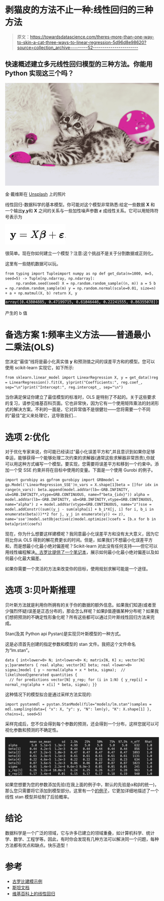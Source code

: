 # 剥猫皮的方法不止一种:线性回归的三种方法

> 原文：<https://towardsdatascience.com/theres-more-than-one-way-to-skin-a-cat-three-ways-to-linear-regression-5d96d8e98620?source=collection_archive---------52----------------------->

## 快速概述建立多元线性回归模型的三种方法。你能用 Python 实现这三个吗？

![](img/b9e5c5c59e4583fecc957d7c904c4cd1.png)

金·戴维斯在 [Unsplash](https://unsplash.com?utm_source=medium&utm_medium=referral) 上的照片

线性回归-数据科学的基本模型。你可能对这个模型非常熟悉:给定一些数据 **X** 和一个输出**y**,**y**和 **X** 之间的关系与一些加性噪声参数 ***ε*** 成线性关系。它可以用矩阵符号表示为

![](img/b65c736186233f335bb088df8f22d70b.png)

很简单。现在你如何建立一个模型？注意:这个挑战不是关于分割数据或正则化。

这里有一些随机数据可以玩。

```
from typing import Tupleimport numpy as np def get_data(n=1000, m=5, seed=5) -> Tuple[np.ndarray, np.ndarray]:
     np.random.seed(seed) X = np.random.random_sample((n, m)) a = 5 b = np.random.random_sample(m) y = np.random.normal(scale=0.01, size=n) + a + np.matmul(X, b) return X, y 
```

![](img/27c3c6656208e459e8d85051306a90fe.png)

产生的 b 值

# 备选方案 1:频率主义方法——普通最小二乘法(OLS)

您决定“最佳”线将是最小化真实值 **y** 和预测值之间的误差平方和的模型。您可以使用 scikit-learn 实现它，如下所示:

```
from sklearn.linear_model import LinearRegression X, y = get_data()reg = LinearRegression().fit(X, y)print("Coefficients:", reg.coef_, sep="\n")print("Intercept:", reg.intercept_, sep="\n")
```

当你满足保证你建立了最佳模型的标准时，OLS 是特别了不起的。关于这些要求的复习，请参见维基百科页面。它也非常快，因为它有一个使用矩阵乘法的封闭形式的解决方案。不利的一面是，它对异常值不是很健壮——您将需要一个不同的“最佳”定义来处理它，这导致我们…

# 选项 2:优化

对于优化专家来说，你可能已经读过“最小化误差平方和”,并且意识到如果你足够幸运，能够获得一个能够处理二次约束的求解器(通常这些求解器非常昂贵),你就可以用这种方式编写一个模型。要实现，您需要将误差平方和移到一个约束中。添加一个受 SSE 约束并将在目标中使用的变量。下面是一个使用 Gurobi 的例子。

```
import gurobipy as gpfrom gurobipy import GRBmodel = gp.Model('LinearRegression_SSE')n_vars = X.shape[1]beta = []for idx in range(n_vars): beta.append(model.addVar(lb=-GRB.INFINITY, ub=GRB.INFINITY,vtype=GRB.CONTINUOUS, name=f"beta_{idx}")) alpha = model.addVar(lb=-GRB.INFINITY, ub=GRB.INFINITY,vtype=GRB.CONTINUOUS, name="alpha") z = model.addVar(vtype=GRB.CONTINUOUS, name="z")sse = model.addConstr((sum((y_j - sum(alpha[i] + b_i*X[j, i] for i, b_i in enumerate(beta)))**2 for j, y_j in enumerate(y)) <= z), name='sse')model.setObjective(z)model.optimize()coefs = [b.x for b in beta]print(coefs)
```

现在，你为什么想要这样建模呢？我同意最小化误差平方和没有太大意义，因为它将比你从 OLS 得到的解花费更长的时间。但是，如果我们不想最小化误差平方和，而是想最小化最小绝对偏差呢？Scikit-learn 对此没有任何支持——但它可以用线性编程解决[。古罗比](https://en.wikipedia.org/wiki/Least_absolute_deviations)[提供了一个笔记本](https://gurobi.github.io/modeling-examples/curve_fitting/curve_fitting.html)，展示如何最小化最小绝对偏差以及如何最小化最大偏差。

如果你需要一个灵活的方法来改变你的目标，使用规划求解可能是一个途径。

# 选项 3:贝叶斯推理

贝叶斯方法就是利用你所拥有的关于你的数据的额外信息。如果我们知道(或者至少强烈怀疑)误差是正态分布的，那会怎么样呢？如果β值遵循某种分布呢？如果我们想把预测的不确定性形象化呢？所有这些都可以通过贝叶斯线性回归方法来完成。

Stan(及其 Python api Pystan)是实现贝叶斯模型的一种方式。

这是必须首先创建的指定参数和模型的 stan 文件。我把这个文件命名为“lm.stan”。

```
data { int<lower=0> N; int<lower=0> K; matrix[N, K] x; vector[N] y;}parameters { real alpha; vector[K] beta; real <lower=0> sigma;}model { y ~ normal(alpha + x * beta, sigma);  // likelihood}generated quantities { 
  // for predictions vector[N] y_rep; for (i in 1:N) { y_rep[i] = normal_rng(alpha + x[i] * beta, sigma); }}
```

这种情况下的模型拟合是通过采样方法实现的:

```
import pystanmdl = pystan.StanModel(file="models/lm.stan")samples = mdl.sampling(data={ "x": X, "y": y, "N": len(y), "K": X.shape[1] }, chains=1, seed=5)
```

采样完成后，您不仅会得到每个参数的预测，还会得到一个分布，这样您就可以可视化参数和预测的不确定性。

![](img/232faf6dcd31e98f97a2461a1d9df12d.png)

如果您想要为您的参数添加先验(在我上面的例子中，默认的先验是α和β的统一)，那么您只需要将它添加到模型部分。这里有一个[的例子](https://ourcodingclub.github.io/tutorials/stan-intro/)，它更加详细地描述了一个线性 stan 模型并绘制了后验概率。

# 结论

数据科学是一个广泛的领域，它与许多已建立的领域重叠，如计算机科学、统计学、数学、工程学等。因此，有时你会发现有几种方法可以解决同一个问题，每种方法都有优点和缺点。快乐造型！

# 参考

*   [古罗比建模示例](https://gurobi.github.io/modeling-examples/curve_fitting/curve_fitting.html)
*   [斯坦文档](https://mc-stan.org/users/documentation/)
*   [维基百科上的线性回归](https://en.wikipedia.org/wiki/Linear_regression)